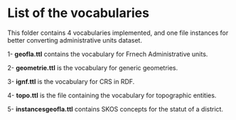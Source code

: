 List of the vocabularies 
======================
This folder contains 4 vocabularies implemented, and one file instances for better converting administrative units dataset.

  1- **geofla.ttl** contains the vocabulary for Frnech Administrative units.
  
  2- **geometrie.ttl** is the vocabulary for generic geometries.
  
  3- **ignf.ttl** is the vocabulary for CRS in RDF.
  
  4- **topo.ttl** is the file containing the vocabulary for topographic entities.

  5- **instancesgeofla.ttl** contains SKOS concepts for the statut of a district.
